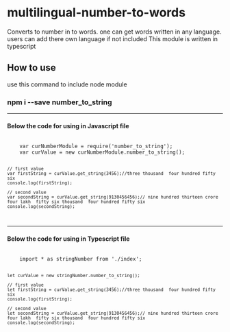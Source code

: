 <h1>multilingual-number-to-words</h1>

Converts to number in to words. one can get words written in any language. users can add there own language if not included
This module is written in typescript

<h2> How to use </h2>
use this command to include node module

<h3>npm i --save number_to_string </h3>
<hr>
<h4>Below the code for using in Javascript file</h4>
<code>
    var curNumberModule = require('number_to_string');
    var curValue = new curNumberModule.number_to_string();

    // first value
    var firstString = curValue.get_string(3456);//three thousand  four hundred fifty six
    console.log(firstString);

    // second value
    var secondString = curValue.get_string(9130456456);// nine hundred thirteen crore  four lakh  fifty six thousand  four hundred fifty six
    console.log(secondString);

</code>

<hr>
<h4>Below the code for using in Typescript file</h4>

<code>
    import * as stringNumber from './index';

    let curValue = new stringNumber.number_to_string();

    // first value
    let firstString = curValue.get_string(3456);//three thousand  four hundred fifty six
    console.log(firstString);

    // second value
    let secondString = curValue.get_string(9130456456);// nine hundred thirteen crore  four lakh  fifty six thousand  four hundred fifty six
    console.log(secondString);
</code>

